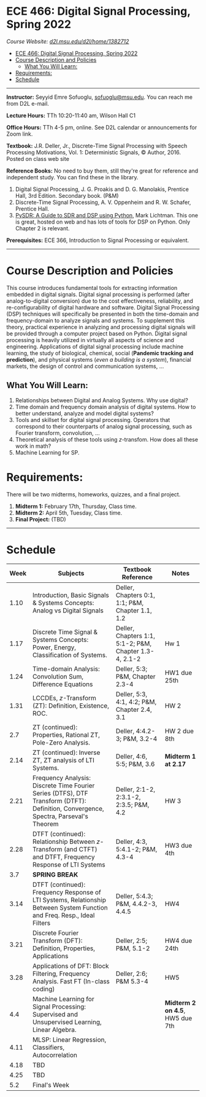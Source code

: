 # ECE 466: Digital Signal Processing, Spring 2022
*Course Website: [d2l.msu.edu/d2l/home/1382712](https://d2l.msu.edu/d2l/home/1382712)*
- [ECE 466: Digital Signal Processing, Spring 2022](#ece-466-digital-signal-processing-spring-2022)
- [Course Description and Policies](#course-description-and-policies)
  - [What You Will Learn:](#what-you-will-learn)
- [Requirements:](#requirements)
- [Schedule](#schedule)

---
__Instructor:__ Seyyid Emre Sofuoglu, sofuoglu@msu.edu. You can reach me from D2L e-mail.

__Lecture Hours:__ TTh 10:20-11:40 am, Wilson Hall C1

__Office Hours:__ TTh 4-5 pm, online. See D2L calendar or announcements for Zoom link.

__Textbook:__ J.R. Deller, Jr., Discrete-Time Signal Processing with Speech Processing Motivations, Vol. 1: Deterministic Signals, &copy; Author, 2016. Posted on class web site

__Reference Books:__ No need to buy them, still they're great for reference and independent study. You can find these in the library.
1. Digital  Signal  Processing,  J.  G.  Proakis  and  D.  G.  Manolakis,  Prentice  Hall, 3rd Edition. Secondary book. (P&M)
2. Discrete-Time Signal Processing, A. V. Oppenheim and R. W. Schafer, Prentice 
Hall.
3. [PySDR: A Guide to SDR and DSP using Python](https://pysdr.org/index.html), Mark Lichtman. This one is great, hosted on web and has lots of tools for DSP on Python. Only Chapter 2 is relevant.

__Prerequisites:__ ECE 366, Introduction to Signal Processing or equivalent.

---
Course Description and Policies 
=

This course introduces fundamental tools for extracting information 
embedded in digital signals. Digital signal processing is performed (after analog-to-digital conversion) due to the cost effectiveness, reliability, and re-configurability of digital hardware and software. Digital Signal Processing (DSP) techniques will specifically be presented in both the time-domain and frequency-domain to analyze signals and systems. To supplement this theory, practical experience in analyzing and processing digital signals will be provided through a computer project based on Python. Digital signal processing is heavily utilized in virtually all aspects of science and engineering. Applications of digital signal processing include machine learning, the study of biological, chemical, social (__Pandemic tracking and prediction__), and physical systems (_even a building is a system_), financial markets, the design of control and communication systems, ...

## What You Will Learn:
1. Relationships between Digital and Analog Systems. Why use digital?
2. Time domain and frequency domain analysis of digital systems. How to better understand, analyze and model digital systems?
3. Tools and skillset for digital signal processing. Operators that correspond to their counterparts of analog signal processing, such as Fourier transform, convolution, ...
4. Theoretical analysis of these tools using $z$-transfom. How does all these work in math?
5. Machine Learning for SP. 

Requirements: 
==
There will be two midterms, homeworks, quizzes, and a final project.
1. __Midterm 1:__ February 17th, Thursday, Class time.
2. __Midterm 2:__ April 5th, Tuesday, Class time.
3. __Final Project:__ (TBD)

---
Schedule
=

| Week | Subjects | Textbook Reference | Notes|
|-|-|-|-|
| 1.10 |  Introduction, Basic Signals & Systems Concepts: Analog vs Digital Signals | Deller, Chapters 0:1, 1:1; P&M, Chapter 1.1, 1.2 |
| 1.17 |  Discrete Time Signal & Systems Concepts: Power, Energy, Classification of Systems.  |  Deller, Chapters 1:1, 5:1-2; P&M, Chapter 1.3-4, 2.1-2 | Hw 1 |
| 1.24 |  Time-domain Analysis: Convolution Sum, Difference Equations |  Deller, 5:3; P&M, Chapter 2.3-4| HW1 due 25th |
| 1.31 |  LCCDEs, $z$-Transform (ZT): Definition, Existence, ROC.  | Deller, 5:3, 4:1, 4:2; P&M, Chapter 2.4, 3.1 | HW 2 |
| 2.7 |  ZT (continued):  Properties, Rational ZT, Pole-Zero Analysis. | Deller, 4:4.2-3; P&M, 3.2-4  |  HW 2 due 8th |
| 2.14 |  ZT (continued): Inverse ZT, ZT analysis of LTI Systems. | Deller, 4:6, 5:5; P&M, 3.6 | __Midterm 1 at 2.17__ | 
| 2.21 |  Frequency Analysis: Discrete Time Fourier Series (DTFS), DTF Transform (DTFT): Definition, Convergence, Spectra, Parseval's Theorem | Deller,  2:1-2, 2:3.1-2, 2:3.5; P&M, 4.2 | HW 3 |
| 2.28 | DTFT (continued): Relationship Between $z$-Transform (and CTFT) and DTFT, Frequency Response of LTI Systems |  Deller, 4:3, 5:4.1-2; P&M, 4.3-4 |  HW3 due 4th |
| 3.7 |  __SPRING BREAK__ | |
| 3.14 |   DTFT (continued): Frequency Response of LTI Systems, Relationship Between System Function and Freq. Resp., Ideal Filters |  Deller, 5:4.3; P&M, 4.4.2-3, 4.4.5 |  HW4 |
| 3.21 |  Discrete Fourier Transform (DFT): Definition, Properties, Applications | Deller, 2:5; P&M, 5.1-2 | HW4 due 24th |
| 3.28 |  Applications of DFT: Block Filtering, Frequency Analysis. Fast FT (In-class coding) | Deller, 2:6; P&M 5.3-4 | HW5|
| 4.4 | Machine Learning for Signal Processing: Supervised and Unsupervised Learning, Linear Algebra. | | __Midterm 2 on 4.5__, HW5 due 7th |
| 4.11 |  MLSP: Linear Regression, Classifiers, Autocorrelation  |  |
| 4.18 |  TBD |  |
| 4.25 |  TBD |  |
| 5.2 |  Final's Week |  |